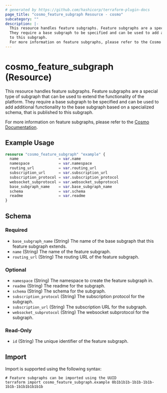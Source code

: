 ```yaml
---
# generated by https://github.com/hashicorp/terraform-plugin-docs
page_title: "cosmo_feature_subgraph Resource - cosmo"
subcategory: ""
description: |-
  This resource handles feature subgraphs. Feature subgraphs are a special type of subgraph that can be used to extend the functionality of the platform.
  They require a base subgraph to be specified and can be used to add additional functionality to the base subgraph based on a specialized schema, that is published
  to this subgraph.
  For more information on feature subgraphs, please refer to the Cosmo Documentation https://cosmo-docs.wundergraph.com/cli/feature-subgraph.
---
```


# cosmo_feature_subgraph (Resource)

This resource handles feature subgraphs. Feature subgraphs are a special type of subgraph that can be used to extend the functionality of the platform.
They require a base subgraph to be specified and can be used to add additional functionality to the base subgraph based on a specialized schema, that is published
to this subgraph.

For more information on feature subgraphs, please refer to the [Cosmo Documentation](https://cosmo-docs.wundergraph.com/cli/feature-subgraph).

## Example Usage

```terraform
resource "cosmo_feature_subgraph" "example" {
  name                  = var.name
  namespace             = var.namespace
  routing_url           = var.routing_url
  subscription_url      = var.subscription_url
  subscription_protocol = var.subscription_protocol
  websocket_subprotocol = var.websocket_subprotocol
  base_subgraph_name    = var.base_subgraph_name
  schema                = var.schema
  readme                = var.readme
}
```

<!-- schema generated by tfplugindocs -->
## Schema

### Required

- `base_subgraph_name` (String) The name of the base subgraph that this feature subgraph extends.
- `name` (String) The name of the feature subgraph.
- `routing_url` (String) The routing URL of the feature subgraph.

### Optional

- `namespace` (String) The namespace to create the feature subgraph in.
- `readme` (String) The readme for the subgraph.
- `schema` (String) The schema for the subgraph.
- `subscription_protocol` (String) The subscription protocol for the subgraph.
- `subscription_url` (String) The subscription URL for the subgraph.
- `websocket_subprotocol` (String) The websocket subprotocol for the subgraph.

### Read-Only

- `id` (String) The unique identifier of the feature subgraph.

## Import

Import is supported using the following syntax:

```shell
# Feature subgraphs can be imported using the UUID
terraform import cosmo_feature_subgraph.example 0b1b1b1b-1b1b-1b1b-1b1b-1b1b1b1b1b1b
```
